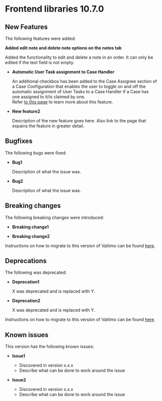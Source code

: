 # Frontend libraries 10.7.0

## New Features

The following features were added:

**Added edit note and delete note options on the notes tab**

Added the functionality to edit and delete a note in an order. It can only be edited if the text field is not empty.

* **Automatic User Task assignment to Case Handler**

  An additional checkbox has been added to the Case Assignee section of a Case Configuration that enables the user to 
  toggle on and off the automatic assignment of User Tasks to a Case Handler if a Case has one assigned to it/is 
  claimed by one.  
  Refer [to this page](/using-valtimo/document/automatic-task-assignment.md) to learn more about this feature.

* **New feature2**

  Description of the new feature goes here.
  Also link to the page that expains the feature in greater detail.


## Bugfixes

The following bugs were fixed:

* **Bug1**

  Description of what the issue was.

* **Bug2**

  Description of what the issue was.

## Breaking changes

The following breaking changes were introduced:

* **Breaking change1**

* **Breaking change2**

Instructions on how to migrate to this version of Valtimo can be found [here](migration.md).

## Deprecations

The following was deprecated:

* **Deprecation1**

  X was deprecated and is replaced with Y.
* **Deprecation2**

  X was deprecated and is replaced with Y.

Instructions on how to migrate to this version of Valtimo can be found [here](migration.md).

## Known issues

This version has the following known issues:

* **Issue1**
    * Discovered in version x.x.x
    * Describe what can be done to work around the issue

* **Issue2**
    * Discovered in version x.x.x
    * Describe what can be done to work around the issue
